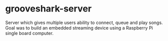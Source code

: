 grooveshark-server
==================

Server which gives multiple users ability to connect, queue and play songs. Goal was to build an embedded streaming device using a Raspberry Pi single board computer.
